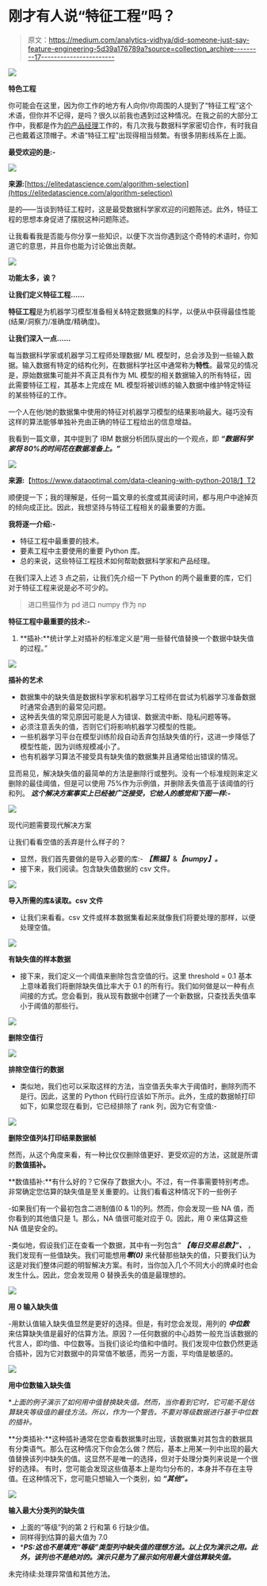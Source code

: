 # 刚才有人说“特征工程”吗？

> 原文：<https://medium.com/analytics-vidhya/did-someone-just-say-feature-engineering-5d39a176789a?source=collection_archive---------17----------------------->

![](img/caa9323ff0781f08aaee83a1e9890109.png)

**特色工程**

你可能会在这里，因为你工作的地方有人向你/你周围的人提到了“特征工程”这个术语，但你并不记得，是吗？很久以前我也遇到过这种情况。在我之前的大部分工作中，我都是作为[的产品经理](https://www.antwak.com/author/1621-shivam-dutt-sharma)工作的，有几次我与数据科学家密切合作，有时我自己也戴着这顶帽子。术语“特征工程”出现得相当频繁。有很多阴影线系在上面。

**最受欢迎的是:-**

![](img/cb05fda3a1fd0ac215d1d5fcd3233c1f.png)

**来源:**[https://elitedatascience.com/algorithm-selection](https://elitedatascience.com/algorithm-selection)

是的——当谈到特征工程时，这是最受数据科学家欢迎的问题陈述。此外，特征工程的思想本身促进了摆脱这种问题陈述。

让我看看我是否能与你分享一些知识，以便下次当你遇到这个奇特的术语时，你知道它的意思，并且你也能为讨论做出贡献。

![](img/7b8ed818d2137da28257cc0e68094370.png)

**功能太多，诶？**

**让我们定义特征工程……**

**特征工程**是为机器学习模型准备相关&特定数据集的科学，以便从中获得最佳性能(结果/洞察力/准确度/精确度)。

**让我们深入一点……**

每当数据科学家或机器学习工程师处理数据/ ML 模型时，总会涉及到一些输入数据。输入数据有特定的结构化列，在数据科学社区中通常称为**特性**。最常见的情况是，原始数据集可能并不真正具有作为 ML 模型的相关数据输入的所有特征，因此需要特征工程，其基本上完成在 ML 模型将被训练的输入数据中维护特定特征的某些特征的工作。

一个人在他/她的数据集中使用的特征对机器学习模型的结果影响最大。碰巧没有这样的算法能够单独补充由正确的特征工程给出的信息增益。

我看到一篇文章，其中提到了 IBM 数据分析团队提出的一个观点，即 ***“数据科学家将 80%的时间花在数据准备上。”***

![](img/e1d0477fcbb87d9f765e3fec7ea41701.png)

**来源:**【https://www.dataoptimal.com/data-cleaning-with-python-2018/】T2

顺便提一下；我的理解是，任何一篇文章的长度或其阅读时间，都与用户中途掉页的倾向成正比。因此，我想坚持与特征工程相关的最重要的方面。

**我将逐一介绍:-**

*   特征工程中最重要的技术。
*   要素工程中主要使用的重要 Python 库。
*   总的来说，这些特征工程技术如何帮助数据科学家和产品经理。

在我们深入上述 3 点之前，让我们先介绍一下 Python 的两个最重要的库，它们对于特征工程来说是必不可少的。

> 进口熊猫作为 pd
> 进口 numpy 作为 np

**特征工程中最重要的技术:-**

1.  **插补:**统计学上对插补的标准定义是“用一些替代值替换一个数据中缺失值的过程。”

![](img/370fed6ac1fd9a3cc42e03f1fd13ef0d.png)

**插补的艺术**

*   数据集中的缺失值是数据科学家和机器学习工程师在尝试为机器学习准备数据时通常会遇到的最常见问题。
*   这种丢失值的常见原因可能是人为错误、数据流中断、隐私问题等等。
*   必须注意丢失的值，否则它们将影响机器学习模型的性能。
*   一些机器学习平台在模型训练阶段自动丢弃包括缺失值的行，这进一步降低了模型性能，因为训练规模减小了。
*   也有机器学习算法不接受具有缺失值的数据集并且通常给出错误的情况。

显而易见，解决缺失值的最简单的方法是删除行或整列。没有一个标准规则来定义删除的最佳阈值，但是可以使用 75%作为示例值，并删除丢失值高于该阈值的行和列。
***这个解决方案事实上已经被广泛接受，它给人的感觉和下图一样:-***

![](img/f2c113dab25b638634c9078662127242.png)

现代问题需要现代解决方案

让我们看看空值的丢弃是什么样子的？

*   显然，我们首先要做的是导入必要的库:- ***【熊猫】***&***【numpy】。***
*   接下来，我们阅读。包含缺失值数据的 csv 文件。

![](img/806de1f0ceab66b65d449f82913cb970.png)

**导入所需的库&读取。csv 文件**

*   让我们来看看。csv 文件或样本数据集看起来就像我们将要处理的那样，以便处理空值。

![](img/3d863587a000a1f28c66dd43aafc60a7.png)

**有缺失值的样本数据**

*   接下来，我们定义一个阈值来删除包含空值的行。这里 threshold = 0.1 基本上意味着我们将删除缺失值比率大于 0.1 的所有行。我们如何做是以一种有点间接的方式。您会看到，我从现有数据中创建了一个新数据，只查找丢失值率小于阈值的那些行。

![](img/056a21fd1388cb4cc0b8de38e3c0c79e.png)

**删除空值行**

![](img/e5d3e0ae883465f78c8374482daaea4c.png)

**排除空值行的数据**

*   类似地，我们也可以采取这样的方法，当空值丢失率大于阈值时，删除列而不是行。因此，这里的 Python 代码行应该如下所示。此外，生成的数据帧打印如下，如果您现在看到，它已经排除了 rank 列，因为它有空值:-

![](img/dcd2217c6c550dab36d9a4e750734c88.png)

**删除空值列&打印结果数据帧**

然而，从这个角度来看，有一种比仅仅删除值更好、更受欢迎的方法，这就是所谓的**数值插补。**

**数值插补:**有什么好的？它保存了数据大小。不过，有一件事需要特别考虑。非常确定您估算的缺失值是至关重要的。让我们看看这种情况下的一些例子

-如果我们有一个最初包含二进制值(0 & 1)的列。然而，你会发现一些 NA 值，而你看到的其他值只是 1。那么，NA 值很可能对应于 0。因此，用 0 来估算这些 NA 值是安全的。

-类似地，假设我们正在查看一个数据，其中有一列包含“ ***【每日交易总数】”、*** ，我们发现有一些值缺失。我们可能想用***零(0)*** 来代替那些缺失的值，只要我们认为这是对我们整体问题的明智解决方案。有时，当你加入几个不同大小的牌桌时也会发生什么。因此，您会发现用 0 替换丢失的值是最理想的。

![](img/f52fbf05070507c4e2a476ea676f9911.png)

**用 0 输入缺失值**

-用默认值输入缺失值显然是更好的选择。但是，有时您会发现，用列的 ***中位数*** 来估算缺失值是最好的估算方法。原因？—任何数据的中心趋势一般充当该数据的代言人，即均值、中位数等。当我们谈论均值和中值时。我们发现中位数仍然更适合插补，因为它对数据中的异常值不敏感，而另一方面，平均值是敏感的。

![](img/1dcb68af5dd486ec0d39c071ca00ed60.png)

**用中位数输入缺失值**

**上面的例子演示了如何用中值替换缺失值。然而，当你看到它时，它可能不是估算缺失等级值的最佳方法。所以，作为一个警告。不要对等级数据进行基于中位数的插补。*

**分类插补:**这种插补通常在您查看数据集时出现，该数据集对其包含的数据具有分类语气。那么在这种情况下你会怎么做？然后，基本上用某一列中出现的最大值替换该列中缺失的值。这显然不是唯一的选择，但对于处理分类列来说是一个很好的选择。
有时，您可能会发现这些值基本上是均匀分布的，本身并不存在主导值。在这种情况下，您可能只想输入一个类别，如 ***“其他”。***

![](img/31708e4c37383f1c0d4036e2dc26276c.png)

**输入最大分类列的缺失值**

*   上面的“等级”列的第 2 行和第 6 行缺少值。
*   同样得到估算的最大值为 7.0
*   ****PS:这也不是填充“等级”类型列中缺失值的理想方法。以上仅为演示之用。此外，该列也不是绝对的。演示只是为了展示如何用最大值估算缺失值。***

未完待续:处理异常值和其他方法。